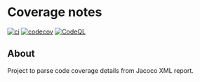 # Coverage notes

[![ci](https://github.com/sukolenvo/coverage-notes/actions/workflows/ci.yml/badge.svg)](https://github.com/sukolenvo/coverage-notes/actions/workflows/ci.yml)
[![codecov](https://codecov.io/gh/sukolenvo/coverage-notes/branch/master/graph/badge.svg)](https://codecov.io/gh/sukolenvo/coverage-notes)
[![CodeQL](https://github.com/sukolenvo/coverage-notes/actions/workflows/codeql-analysis.yml/badge.svg)](https://github.com/sukolenvo/coverage-notes/actions/workflows/codeql-analysis.yml)

## About
Project to parse code coverage details from Jacoco XML report.